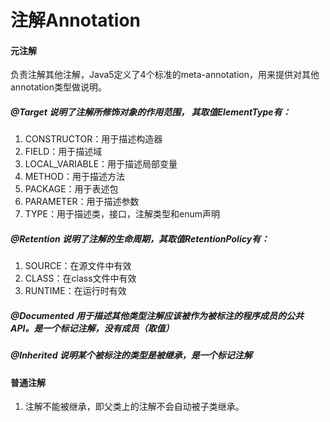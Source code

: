 # 注解Annotation

#### 元注解
负责注解其他注解，Java5定义了4个标准的meta-annotation，用来提供对其他annotation类型做说明。

##### @Target 说明了注解所修饰对象的作用范围， 其取值ElementType有：  
1. CONSTRUCTOR：用于描述构造器  
2. FIELD：用于描述域  
3. LOCAL_VARIABLE：用于描述局部变量  
4. METHOD：用于描述方法  
5. PACKAGE：用于表述包  
6. PARAMETER：用于描述参数  
7. TYPE：用于描述类，接口，注解类型和enum声明

##### @Retention 说明了注解的生命周期，其取值RetentionPolicy有：  
1. SOURCE：在源文件中有效  
2. CLASS：在class文件中有效  
3. RUNTIME：在运行时有效

##### @Documented 用于描述其他类型注解应该被作为被标注的程序成员的公共API。是一个标记注解，没有成员（取值）

##### @Inherited 说明某个被标注的类型是被继承，是一个标记注解

#### 普通注解
1. 注解不能被继承，即父类上的注解不会自动被子类继承。
